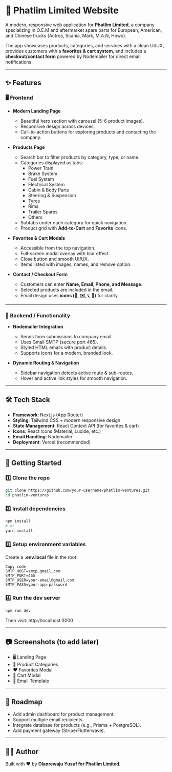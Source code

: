 # 🚛 Phatlim Limited Website

A modern, responsive web application for **Phatlim Limited**, a company specializing in O.E.M and aftermarket spare parts for European, American, and Chinese trucks (Actros, Scania, Mark, M.A.N, Howo).

The app showcases products, categories, and services with a clean UI/UX, provides customers with a **favorites & cart system**, and includes a **checkout/contact form** powered by Nodemailer for direct email notifications.

---

## ✨ Features

### 🖥️ Frontend

- **Modern Landing Page**

  - Beautiful hero section with carousel (5–6 product images).
  - Responsive design across devices.
  - Call-to-action buttons for exploring products and contacting the company.

- **Products Page**

  - Search bar to filter products by category, type, or name.
  - Categories displayed as tabs:
    - Power Train
    - Brake System
    - Fuel System
    - Electrical System
    - Cabin & Body Parts
    - Steering & Suspension
    - Tyres
    - Rims
    - Trailer Spares
    - Others
  - Subtabs under each category for quick navigation.
  - Product grid with **Add-to-Cart** and **Favorite** icons.

- **Favorites & Cart Modals**

  - Accessible from the top navigation.
  - Full-screen modal overlay with blur effect.
  - Close button and smooth UI/UX.
  - Items listed with images, names, and remove option.

- **Contact / Checkout Form**
  - Customers can enter **Name, Email, Phone, and Message**.
  - Selected products are included in the email.
  - Email design uses **icons (👤, ✉️, 📞, 💬)** for clarity.

---

### 📧 Backend / Functionality

- **Nodemailer Integration**

  - Sends form submissions to company email.
  - Uses Gmail SMTP (secure port 465).
  - Styled HTML emails with product details.
  - Supports icons for a modern, branded look.

- **Dynamic Routing & Navigation**
  - Sidebar navigation detects active route & sub-routes.
  - Hover and active link styles for smooth navigation.

---

## 🛠️ Tech Stack

- **Framework**: Next.js (App Router)
- **Styling**: Tailwind CSS + modern responsive design
- **State Management**: React Context API (for favorites & cart)
- **Icons**: React Icons (Material, Lucide, etc.)
- **Email Handling**: Nodemailer
- **Deployment**: Vercel (recommended)

---

## 🚀 Getting Started

### 1️⃣ Clone the repo

```bash
git clone https://github.com/your-username/phatlim-ventures.git
cd phatlim-ventures
```

### 2️⃣ Install dependencies

```bash
npm install
# or
yarn install
```

### 3️⃣ Setup environment variables

Create a **.env.local** file in the root:

```env
Copy code
SMTP_HOST=smtp.gmail.com
SMTP_PORT=465
SMTP_USER=your-email@gmail.com
SMTP_PASS=your-app-password
```

### 4️⃣ Run the dev server

```bash
npm run dev
```

Then visit: http://localhost:3000

---

## 📷 Screenshots (to add later)

- 🖥️ Landing Page
- 📂 Product Categories
- ❤️ Favorites Modal
- 🛒 Cart Modal
- 📧 Email Template

---

## 📌 Roadmap

- Add admin dashboard for product management.
- Support multiple email recipients.
- Integrate database for products (e.g., Prisma + PostgreSQL).
- Add payment gateway (Stripe/Flutterwave).

---

## 👨‍💻 Author

Built with ❤️ by **Olanrewaju Yusuf for Phatlim Limited**.

